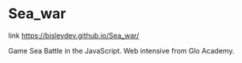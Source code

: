 # Sea_war
link https://bisleydev.github.io/Sea_war/

Game Sea Battle in the JavaScript.
Web intensive from Glo Academy.
